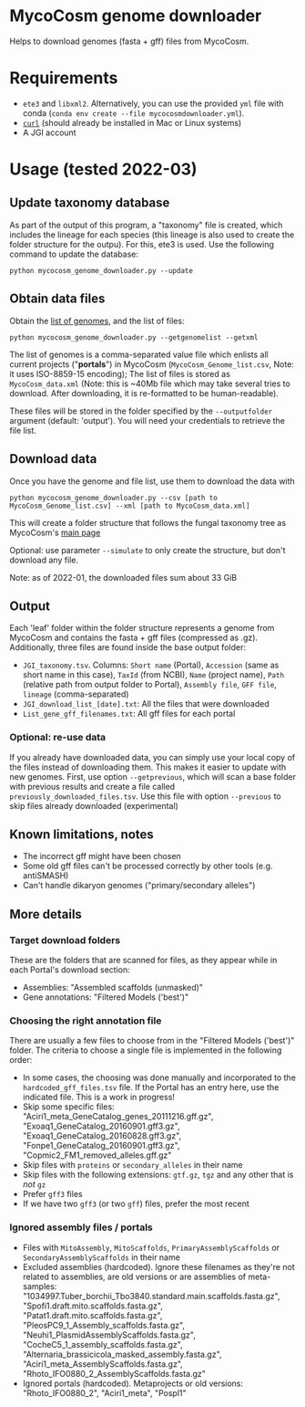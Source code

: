 # MycoCosm genome downloader

Helps to download genomes (fasta + gff) files from MycoCosm.


# Requirements

* `ete3` and `libxml2`. Alternatively, you can use the provided `yml` file with conda (`conda env create --file mycocosmdownloader.yml`).
* [`curl`](https://curl.se/) (should already be installed in Mac or Linux systems)
* A JGI account


# Usage (tested 2022-03)

## Update taxonomy database

As part of the output of this program, a "taxonomy" file is created, which includes the lineage for each species (this lineage is also used to create the folder structure for the outpu). For this, ete3 is used. Use the following command to update the database:
```
python mycocosm_genome_downloader.py --update
```

## Obtain data files

Obtain the [list of genomes](https://mycocosm.jgi.doe.gov/ext-api/mycocosm/catalog/download-group?flt=&seq=all&pub=all&grp=fungi&srt=released&ord=asc), and the list of files:
```
python mycocosm_genome_downloader.py --getgenomelist --getxml
```

The list of genomes is a comma-separated value file which enlists all current projects ("**portals**") in MycoCosm (`MycoCosm_Genome_list.csv`, Note: it uses ISO-8859-15 encoding); The list of files is stored as `MycoCosm_data.xml` (Note: this is ~40Mb file which may take several tries to download. After downloading, it is re-formatted to be human-readable).

These files will be stored in the folder specified by the `--outputfolder` argument (default: 'output'). You will need your credentials to retrieve the file list.


## Download data

Once you have the genome and file list, use them to download the data with
```
python mycocosm_genome_downloader.py --csv [path to MycoCosm_Genome_list.csv] --xml [path to MycoCosm_data.xml]
```

This will create a folder structure that follows the fungal taxonomy tree as MycoCosm's [main page](https://mycocosm.jgi.doe.gov/mycocosm/home)

Optional: use parameter `--simulate` to only create the structure, but don't download any file.

Note: as of 2022-01, the downloaded files sum about 33 GiB


## Output

Each 'leaf' folder within the folder structure represents a genome from MycoCosm and contains the fasta + gff files (compressed as .gz). Additionally, three files are found inside the base output folder:
* `JGI_taxonomy.tsv`. Columns: `Short name` (Portal), `Accession` (same as short name in this case), `TaxId` (from NCBI), `Name` (project name), `Path` (relative path from output folder to Portal), `Assembly file`, `GFF file`, `lineage` (comma-separated)
* `JGI_download_list_[date].txt`: All the files that were downloaded
* `List_gene_gff_filenames.txt`: All gff files for each portal


### Optional: re-use data

If you already have downloaded data, you can simply use your local copy of the files instead of downloading them. This makes it easier to update with new genomes. First, use option `--getprevious`, which will scan a base folder with previous results and create a file called `previously_downloaded_files.tsv`. Use this file with option `--previous` to skip files already downloaded (experimental)

## Known limitations, notes

* The incorrect gff might have been chosen
* Some old gff files can't be processed correctly by other tools (e.g. antiSMASH)
* Can't handle dikaryon genomes ("primary/secondary alleles")

## More details

### Target download folders

These are the folders that are scanned for files, as they appear while in each Portal's download section:

* Assemblies: "Assembled scaffolds (unmasked)"
* Gene annotations: "Filtered Models ('best')"

### Choosing the right annotation file

There are usually a few files to choose from in the "Filtered Models ('best')" folder. The criteria to choose a single file is implemented in the following order:
* In some cases, the choosing was done manually and incorporated to the `hardcoded_gff_files.tsv` file. If the Portal has an entry here, use the indicated file. This is a work in progress!
* Skip some specific files: "Aciri1_meta_GeneCatalog_genes_20111216.gff.gz", "Exoaq1_GeneCatalog_20160901.gff3.gz", "Exoaq1_GeneCatalog_20160828.gff3.gz", "Fonpe1_GeneCatalog_20160901.gff3.gz", "Copmic2_FM1_removed_alleles.gff.gz"
* Skip files with `proteins` or `secondary_alleles` in their name
* Skip files with the following extensions: `gtf.gz`, `tgz` and any other that is *not* `gz`
* Prefer `gff3` files
* If we have two `gff3` (or two `gff`) files, prefer the most recent


### Ignored assembly files / portals

* Files with `MitoAssembly`, `MitoScaffolds`, `PrimaryAssemblyScaffolds` or `SecondaryAssemblyScaffolds` in their name
* Excluded assemblies (hardcoded). Ignore these filenames as they're not related to assemblies, are old versions or
 are assemblies of meta-samples: "1034997.Tuber_borchii_Tbo3840.standard.main.scaffolds.fasta.gz", "Spofi1.draft.mito.scaffolds.fasta.gz", "Patat1.draft.mito.scaffolds.fasta.gz", "PleosPC9_1_Assembly_scaffolds.fasta.gz", "Neuhi1_PlasmidAssemblyScaffolds.fasta.gz", "CocheC5_1_assembly_scaffolds.fasta.gz", "Alternaria_brassicicola_masked_assembly.fasta.gz", "Aciri1_meta_AssemblyScaffolds.fasta.gz", "Rhoto_IFO0880_2_AssemblyScaffolds.fasta.gz"
* Ignored portals (hardcoded). Metaprojects or old versions: "Rhoto_IFO0880_2", "Aciri1_meta", "Pospl1"
